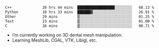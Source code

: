 <!--START_SECTION:waka-->

```txt
C++              26 hrs 44 mins  █████████████████░░░░░░░░   68.13 %
Python           10 hrs 33 mins  ██████▓░░░░░░░░░░░░░░░░░░   26.91 %
Other            29 mins         ▒░░░░░░░░░░░░░░░░░░░░░░░░   01.25 %
Text             23 mins         ▒░░░░░░░░░░░░░░░░░░░░░░░░   01.00 %
C                16 mins         ▒░░░░░░░░░░░░░░░░░░░░░░░░   00.71 %
```

<!--END_SECTION:waka-->

<!--
**0x11111111/0x11111111** is a ✨ _special_ ✨ repository because its `README.md` (this file) appears on your GitHub profile.

Here are some ideas to get you started:

- 🔭 I’m currently working on ...
- 🌱 I’m currently learning ...
- 👯 I’m looking to collaborate on ...
- 🤔 I’m looking for help with ...
- 💬 Ask me about ...
- 📫 How to reach me: ...
- 😄 Pronouns: ...
- ⚡ Fun fact: ...
-->
- I’m currently working on 3D dental mesh manipulation.
- Learning MeshLib, CGAL, VTK, Libigl, etc.
